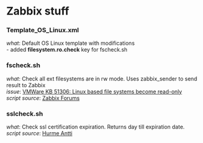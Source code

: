 # Zabbix stuff

### Template_OS_Linux.xml
  *what*: Default OS Linux template with modifications   
          - added **filesystem.ro.check** key for fscheck.sh

### fscheck.sh   
  *what*: Check all ext filesystems are in rw mode. Uses zabbix_sender to send result to Zabbix   
  *issue*: [VMWare KB 51306: Linux based file systems become read-only](http://kb.vmware.com/selfservice/microsites/search.do?language=en_US&cmd=displayKC&externalId=51306)   
  *script source*: [Zabbix Forums](https://www.zabbix.com/forum/showpost.php?p=161217&postcount=11)

### sslcheck.sh
  *what*: Check ssl certification expiration. Returns day till expiration date.   
  *script source*: [Hurme Antti](https://www.null-byte.org/development/monitoring-ssl-certificates-with-zabbix/)
